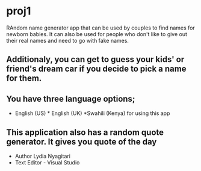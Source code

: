 # proj1
RAndom name generator app that can be used by couples to find names for newborn babies. It can also be used for people who don't like to give out their real names and need to go with fake names.
## Additionaly, you can get to guess your kids' or friend's dream car if you decide to pick a name for them.
## You have three language options; 
* English (US) * English (UK) *Swahili (Kenya) for using this app
## This application also has a random quote generator. It gives you quote of the day

* Author Lydia Nyagitari
* Text Editor - Visual Studio
